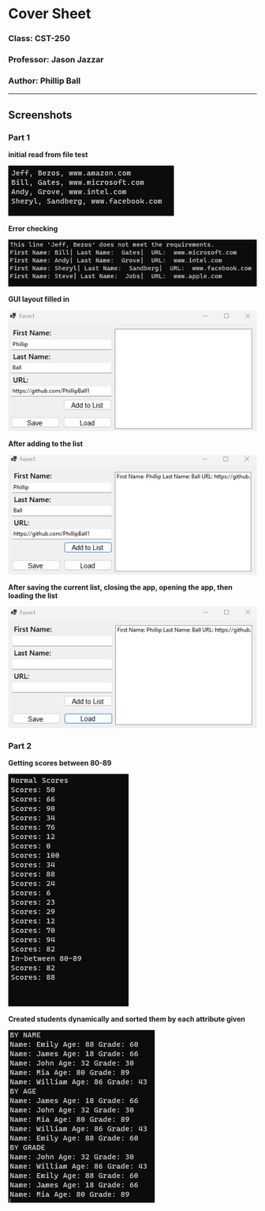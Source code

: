 # Cover Sheet

### Class: CST-250
### Professor: Jason Jazzar
### Author: Phillip Ball

---

## Screenshots

### Part 1

**initial read from file test**

![1](docs/1.png)

**Error checking**

![2](docs/2.png)

**GUI layout filled in**

![3](docs/3.png)

**After adding to the list**

![4](docs/4.png)

**After saving the current list, closing the app, opening the app, then loading the list**

![5](docs/5.png)

### Part 2

**Getting scores between 80-89**

![6](docs/6.png)

**Created students dynamically and sorted them by each attribute given**

![7](docs/7.png)